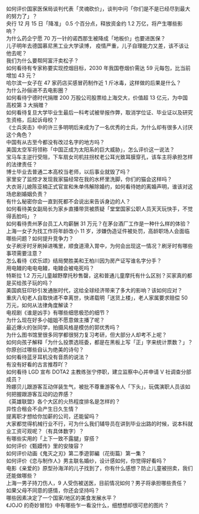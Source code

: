 如何评价国家医保局谈判代表「灵魂砍价」，谈判中问「你们是不是已经尽到最大的努力了」？  
央行 12 月 15 日「降准」 0.5 个百分点，释放资金约 1.2 万亿，将产生哪些影响？  
为什么药企宁愿 70 万一针的诺西那生被降成「地板价」也要进医保？  
儿子明年去德国慕尼黑工业大学读博， 疫情严重，儿子自理能力又差，该不该让他去呢？  
我们为什么要帮阿富汗卖松子？  
如何看待有专家称要实现控烟目标，2030 年我国卷烟价需达 59 元每包，比当前增加 43 元？  
哈尔滨一女子在 47 家药店买感冒药制作近 1 斤冰毒，这样做的后果是什么？  
为什么孙俪进不去电影圈？  
如何看待宁德时代捐赠 200 万股公司股票给上海交大，价值超 13 亿元，为中国高校第 3 大捐赠？  
如何看待复旦大学毕业生最后一科考试被举报作弊，取消学位证、毕业证以及研究生资格，后起诉母校？  
《士兵突击》中的许三多明明后来成为了一名优秀的士兵，为什么却有很多人讨厌这个角色？  
中国有从古至今都没有改过名字的地方吗？  
美国太空军将领称「中国正成为太阳系的巨大威胁」，怎么评价这一说法？  
宝马车主逆行受阻，下车扇女司机拄拐杖老公耳光致耳膜穿孔，该车主将承担怎样的法律责任？  
博士毕业去普通二本高校当老师，以后事业就毁了吗？  
家里安了监控才发现我家猫经常在我的水杯里洗脚，你们的猫会这样吗？  
大衣哥儿媳陈亚楠正式官宣和朱单伟解除婚约，如何看待她的离婚声明，谁该对这场悲剧婚姻负责？  
有什么秘密你会一直到死都不会说出来告诉身边的人？  
如何看待美女副局长为家乡直播带货被质疑「堂堂国家公职人员天天玩快手，不觉得丢脸吗」？  
如何看待贵州茅台员工人均薪酬 31 万元？在茅台酒厂工作是一种什么样的体验？  
上海一女子为找工作将年龄改小 11 岁，涉嫌伪造证件被处罚，高龄职场人会面临哪些问题？如何提升竞争力？  
女子刷牙时牙刷掉进嘴里，顺食道滑入胃中，为何会出现这一情况？刷牙时有哪些事项需要注意？  
怎么看待《欢乐颂》结局樊胜美和王柏川因为房产证写谁名字分手？  
用电鳗的电电电鳗，电鳗会被电死吗？  
特斯拉 1.2 万元儿童越野摩托秒售罄，这和普通儿童摩托有什么区别？买家真的都是买给孩子玩的吗？  
美国疯狂印钞引发通胀时代，这给全球经济带来了多大的影响？该如何应对？  
重庆八旬老人自取快递不幸离世，快递载明「送货上楼」，老人家属要求赔偿 50 万元，如何从法律角度解读？  
电视剧《谁是凶手》有哪些细思极恐的细节？  
为什么现在好多小姐姐不愿意做主播了呢？  
最近爆火的张同学，拍摄风格是模仿的郭优秀吗？  
为什么图书馆里很多同学都很努力复习考研，但大部分人却考不上呢？  
如何向孩子解释「为什么投票选班委，都是在黑板上写「正」字来统计票数？」？  
你原创过哪些自认为绝美的诗句？  
如何看待蓝牙耳机没有音质的说法？  
有没有好看的古言推荐吖？  
如何看待 LGD 宣布 DOTA2 主教练张宁停职，建立监察中心并申请 V 社调查分部成员？  
玲娜贝儿跟游客互动佯装生气，被批不尊重游客令人「下头」，玩偶演职人员该如何把握跟游客互动的边界感？  
《英雄联盟》各个大区的火热程度排名是怎样的？  
异性合租会不会产生日久生情？  
提离职才想给你加薪的公司，还能留吗？  
大家都觉得机械行业不行，可为什么我们辅导员在讲到毕业出路的时候，说本科就业工资可观呢？（有具体数字）？  
有哪些实用的「上下一致不露腿」穿搭？  
如何评价《甄嬛传》里的安陵容？  
如何评价动画《鬼灭之刃》第二季遊郭編（花街篇）第一集？  
如何评价《恋与制作人》男主联名婚纱，设计感如何，你觉得好看吗？  
电影《亲爱的》原型孙海洋的儿子找到了，你有什么感想？防止儿童被拐卖，我们还能做哪些？  
上海一男子持刀伤人，9 人受伤被送医，目前情况如何？男子将承担哪些责任？  
如果父母不同意的感情，你还会坚持吗？  
哪些因素决定了一个国家/地区的美食发展水平？  
《JOJO 的奇妙冒险》中有哪些乍一看没什么，细想想却很可悲的图片？  
